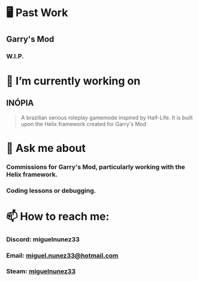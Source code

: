 <!--
**sergiovargas33/sergiovargas33** is a ✨ _special_ ✨ repository because its `README.md` (this file) appears on your GitHub profile.

Here are some ideas to get you started:

- 🔭 I’m currently working on ...
- 🌱 I’m currently learning ...
- 👯 I’m looking to collaborate on ...
- 🤔 I’m looking for help with ...
- 💬 Ask me about ...
- 📫 How to reach me: ...
- 😄 Pronouns: ...
- ⚡ Fun fact: ...

# 🖥️ Past Work
## Garry's Mod
-->

# 🖥️ Past Work

## Garry's Mod

### W.I.P.

# 🔭 I’m currently working on

## INÓPIA
> A brazilian serious roleplay gamemode inspired by Half-Life. It is built upon the Helix framework created for Garry's Mod

# 💬 Ask me about

###	Commissions for Garry's Mod, particularly working with the Helix framework.
###	Coding lessons or debugging.

# 📫 How to reach me:
###	Discord: miguelnunez33
### Email: miguel.nunez33@hotmail.com
### Steam: [miguelnunez33](https://steamcommunity.com/id/sergiovargas33)
